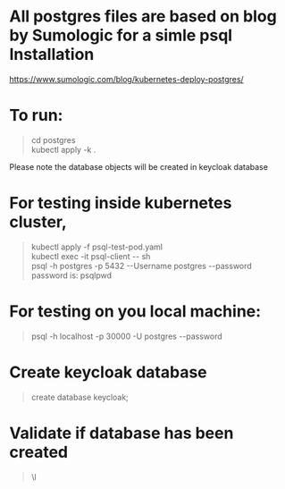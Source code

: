 # All postgres files are based on blog by Sumologic for a simle psql Installation
https://www.sumologic.com/blog/kubernetes-deploy-postgres/

# To run:
> cd postgres <br>
> kubectl apply -k .

Please note the database objects will be created in keycloak database

# For testing inside kubernetes cluster,
 > kubectl apply -f psql-test-pod.yaml <br>
 > kubectl exec -it psql-client -- sh <br>
 > psql -h postgres -p 5432 --Username postgres --password <br>
 > password is: psqlpwd

# For testing on you local machine:
 > psql -h localhost -p 30000 -U postgres --password

# Create keycloak database
 > create database keycloak;

# Validate if database has been created
> \l
